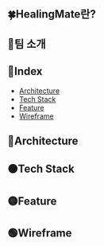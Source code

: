 ## 🍀HealingMate란?

## 🚢팀 소개

## 📖Index

- [Architecture](#archiecture)
- [Tech Stack](#tech-stack)
- [Feature](#feature)
- [Wireframe](#wireframe)

## 🔴Architecture

## 🟠Tech Stack

## 🟡Feature

## 🟢Wireframe